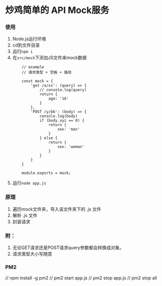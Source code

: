 # 炒鸡简单的 API Mock服务

### 使用

1. Node.js运行环境
2. cd到文件目录
3. 运行`npm i`
4. 在`src/mock`下添加JS文件来mock数据
    ```
        // example
        // 请求类型 + 空格 + 路径

        const mock = {
            'get /a/xx': (query) => {
                // console.log(query)
                return {
                    age: '16'
                }
            },
            'POST /y/bb': (body) => {
                console.log(body)
				if (body.xyz == 0) {
					return {
						sex: 'man'
					}
				} else {
					return {
						sex: 'woman'
					}
				}                
            }
        }

        module.exports = mock;
    ```
5. 运行`node app.js`

### 原理

1. 遍历mock文件夹，导入该文件夹下的 .js 文件
2. 解析 .js 文件
3. 封装请求

### 附：

1. 无论GET请求还是POST请求query参数都会转换成对象。
2. 请求类型大小写随意

### PM2
// npm install -g pm2
// pm2 start app.js
// pm2 stop app.js
// pm2 stop all

